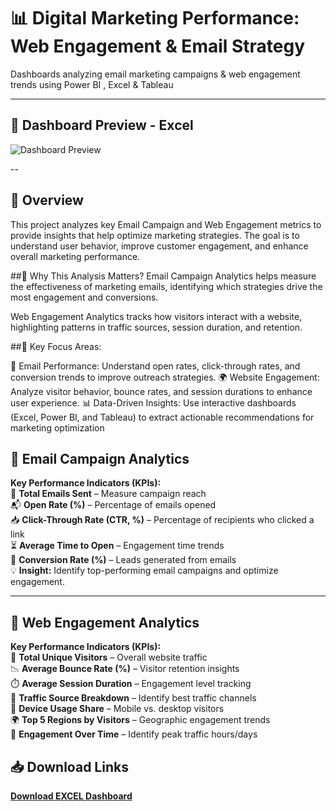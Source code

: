# 📊 Digital Marketing Performance: Web Engagement & Email Strategy

Dashboards analyzing email marketing campaigns &amp; web engagement trends using Power BI  , Excel &amp; Tableau

---
## 📌 Dashboard Preview - Excel 
![Dashboard Preview](https://github.com/wakandamohan1/Marketing-Performance-Marketo-Data/blob/main/Screenshot%202025-03-31%20171350.png)

--
## 📌 Overview
This project analyzes key Email Campaign and Web Engagement metrics to provide insights that help optimize marketing strategies. The goal is to understand user behavior, improve customer engagement, and enhance overall marketing performance.

##🔹 Why This Analysis Matters?
Email Campaign Analytics helps measure the effectiveness of marketing emails, identifying which strategies drive the most engagement and conversions.

Web Engagement Analytics tracks how visitors interact with a website, highlighting patterns in traffic sources, session duration, and retention.

##🔹 Key Focus Areas:

📩 Email Performance: Understand open rates, click-through rates, and conversion trends to improve outreach strategies.
🌍 Website Engagement: Analyze visitor behavior, bounce rates, and session durations to enhance user experience.
📊 Data-Driven Insights: Use interactive dashboards (Excel, Power BI, and Tableau) to extract actionable recommendations for marketing optimization

## 📌 Email Campaign Analytics  

**Key Performance Indicators (KPIs):**  
📩 **Total Emails Sent** – Measure campaign reach  
📬 **Open Rate (%)** – Percentage of emails opened  
📥 **Click-Through Rate (CTR, %)** – Percentage of recipients who clicked a link  
⏳ **Average Time to Open** – Engagement time trends  
🚀 **Conversion Rate (%)** – Leads generated from emails  
💡 **Insight:** Identify top-performing email campaigns and optimize engagement.  


---

## 📌 Web Engagement Analytics  

**Key Performance Indicators (KPIs):**  
👥 **Total Unique Visitors** – Overall website traffic  
📉 **Average Bounce Rate (%)** – Visitor retention insights  
⏱️ **Average Session Duration** – Engagement level tracking  
🔗 **Traffic Source Breakdown** – Identify best traffic channels  
📱 **Device Usage Share** – Mobile vs. desktop visitors  
🌍 **Top 5 Regions by Visitors** – Geographic engagement trends  
📅 **Engagement Over Time** – Identify peak traffic hours/days  

## 📥 Download Links  

**[Download EXCEL Dashboard](https://docs.google.com/spreadsheets/d/1WekRndQtLnpmo9m8hRfalYVbQ3hk4wmW/edit?usp=drive_link&ouid=104434405300776390685&rtpof=true&sd=true)**  

 
